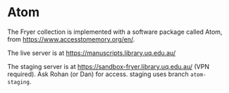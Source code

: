 # Atom

The Fryer collection is implemented with a software package called Atom, from <https://www.accesstomemory.org/en/>.

The live server is at <https://manuscripts.library.uq.edu.au/>

The staging server is at <https://sandbox-fryer.library.uq.edu.au/> (VPN required). Ask Rohan (or Dan) for access. staging uses branch `atom-staging`.
